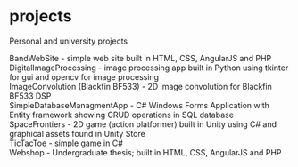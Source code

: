 # projects
Personal and university projects

BandWebSite - simple web site built in HTML, CSS, AngularJS and PHP   
DigitalImageProcessing - image processing app built in Python using tkinter for gui and opencv for image processing   
ImageConvolution (Blackfin BF533) - 2D image convolution for Blackfin BF533 DSP   
SimpleDatabaseManagmentApp - C# Windows Forms Application with Entity framework showing CRUD operations in SQL database   
SpaceFrontiers - 2D game (action platformer) built in Unity using C# and graphical assets found in Unity Store    
TicTacToe - simple game in C#   
Webshop - Undergraduate thesis; built in HTML, CSS, AngularJS and PHP   
